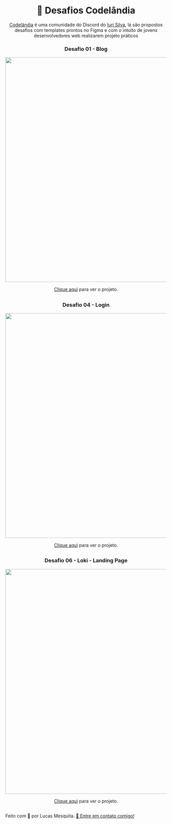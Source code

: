 <h1 align="center">🚀 Desafios Codelândia </h1>
<p align="center"><a href="https://www.figma.com/file/Yb9IBH56g7T1hdIyZ3BMNO/Desafios---Codel%C3%A2ndia">Codelândia</a> é uma comunidade do Discord do <a href="https://iuricode.com/">Iuri Silva</a>, lá são propostos desafios com templates prontos no Figma e com o intuito de jovens desenvolvedores web realizarem projeto práticos</p>

<h3 align="center"> Desafio 01 - Blog </h3>

<div align="center">
<img src="https://user-images.githubusercontent.com/91436176/224552484-f2022b2c-6615-457f-b7e5-afdee1692932.png
" width="700px" />
</div>

<p align="center"><a href="https://blog-mesquitadev.vercel.app/">Clique aqui</a> para ver o projeto.</p>

##

<h3 align="center"> Desafio 04 - Login </h3>

<div align="center">
<img src="https://user-images.githubusercontent.com/91436176/224552763-f6ff3972-8c27-4b8e-9f40-32b340e8eb76.png
" width="700px" />
</div>

<p align="center"><a href="https://login-mesquitadev.vercel.app/">Clique aqui</a> para ver o projeto.</p>

##

<h3 align="center"> Desafio 06 - Loki - Landing Page </h3>

<div align="center">
<img src="https://user-images.githubusercontent.com/91436176/224552978-9273eb3a-bff8-4149-b8a4-f8f63bd23f63.png
" width="700px" />
</div>

<p align="center"><a href="https://loki-mesquitadev.vercel.app/">Clique aqui</a> para ver o projeto.</p>

##

 <p> Feito com 🖤 por Lucas Mesquita. <a href="https://www.linkedin.com/in/mesquita-dev/">👋 Entre em contato comigo!</a></p>
